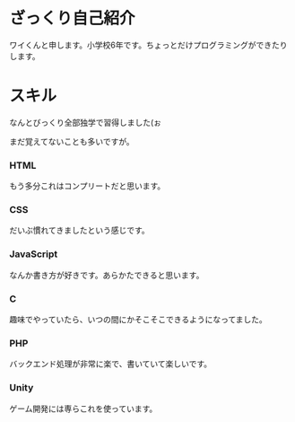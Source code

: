 # ざっくり自己紹介
ワイくんと申します。小学校6年です。ちょっとだけプログラミングができたりします。

# スキル
なんとびっくり全部独学で習得しました(ぉ

まだ覚えてないことも多いですが。

### HTML
もう多分これはコンプリートだと思います。

### CSS
だいぶ慣れてきましたという感じです。

### JavaScript
なんか書き方が好きです。あらかたできると思います。

### C
趣味でやっていたら、いつの間にかそこそこできるようになってました。

### PHP
バックエンド処理が非常に楽で、書いていて楽しいです。

### Unity
ゲーム開発には専らこれを使っています。
